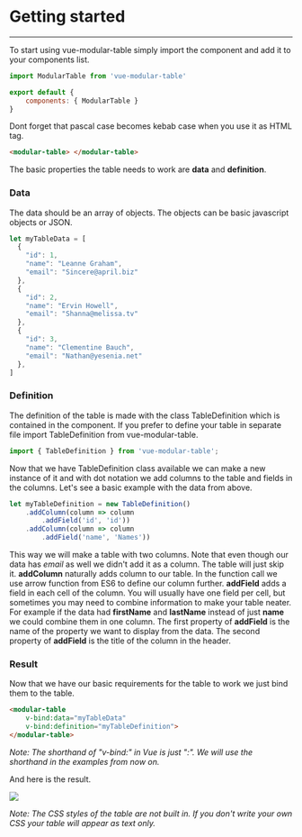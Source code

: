 # Getting started

---

To start using vue-modular-table simply import the component and add it to your components list.

```js
import ModularTable from 'vue-modular-table'

export default {
    components: { ModularTable }
}
```

Dont forget that pascal case becomes kebab case when you use it as HTML tag.

```markdown
<modular-table> </modular-table>
```

The basic properties the table needs to work are **data** and **definition**.

### Data

The data should be an array of objects. The objects can be basic javascript objects or JSON.

```js
let myTableData = [
  {
    "id": 1,
    "name": "Leanne Graham",
    "email": "Sincere@april.biz"
  },
  {
    "id": 2,
    "name": "Ervin Howell",
    "email": "Shanna@melissa.tv"
  },
  {
    "id": 3,
    "name": "Clementine Bauch",
    "email": "Nathan@yesenia.net"
  },
]
```

### Definition

The definition of the table is made with the class TableDefinition which is contained in the component. If you prefer to define your table in separate file import TableDefinition from vue-modular-table.

```js
import { TableDefinition } from 'vue-modular-table';
```

Now that we have TableDefinition class available we can make a new instance of it and with dot notation we add columns to the table and fields in the columns. Let's see a basic example with the data from above.

```js
let myTableDefinition = new TableDefinition()
    .addColumn(column => column
        .addField('id', 'id'))
    .addColumn(column => column
        .addField('name', 'Names'))
```

This way we will make a table with two columns. Note that even though our data has _email_ as well we didn't add it as a column. The table will just skip it. **addColumn** naturally adds column to our table. In the function call we use arrow function from ES6 to define our column further. **addField** adds a field in each cell of the column. You will usually have one field per cell, but sometimes you may need to combine information to make your table neater. For example if the data had **firstName** and **lastName** instead of just **name** we could combine them in one column. The first property of **addField** is the name of the property we want to display from the data. The second property of **addField** is the title of the column in the header.

### Result

Now that we have our basic requirements for the table to work we just bind them to the table.

```markdown
<modular-table
    v-bind:data="myTableData"
    v-bind:definition="myTableDefinition">
</modular-table>
```

_Note: The shorthand of "v-bind:" in Vue is just ":". We will use the shorthand in the examples from now on._

And here is the result.

![](/assets/GettingStartedResult.png)

_Note: The CSS styles of the table are not built in. If you don't write your own CSS your table will appear as text only._

